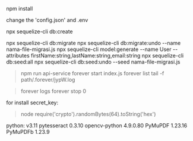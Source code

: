 npm install

change the 'config.json' and .env

npx sequelize-cli db:create

npx sequelize-cli db:migrate
npx sequelize-cli db:migrate:undo --name nama-file-migrasi.js
npx sequelize-cli model:generate --name User --attributes firstName:string,lastName:string,email:string
npx sequelize-cli db:seed:all
npx sequelize-cli db:seed:undo --seed nama-file-migrasi.js

> npm run api-service
> forever start index.js
> forever list
> tail -f path/.forever/jypW.log

> forever logs
> forever stop 0

for install secret_key:

> node
> require('crypto').randomBytes(64).toString('hex')

python: v3.11
pytesseract 0.3.10
opencv-python 4.9.0.80
PyMuPDF 1.23.16
PyMuPDFb 1.23.9
